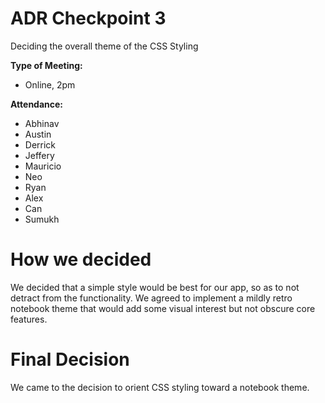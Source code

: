 # ADR Checkpoint 3
Deciding the overall theme of the CSS Styling
  
**Type of Meeting:**
- Online, 2pm

**Attendance:**
- Abhinav
- Austin
- Derrick
- Jeffery
- Mauricio
- Neo
- Ryan
- Alex
- Can
- Sumukh

# How we decided 

We decided that a simple style would be best for our app, so as to not detract from the functionality. We agreed to implement a mildly retro notebook theme that would add some visual
interest but not obscure core features.


# Final Decision
We came to the decision to orient CSS styling toward a notebook theme. 
